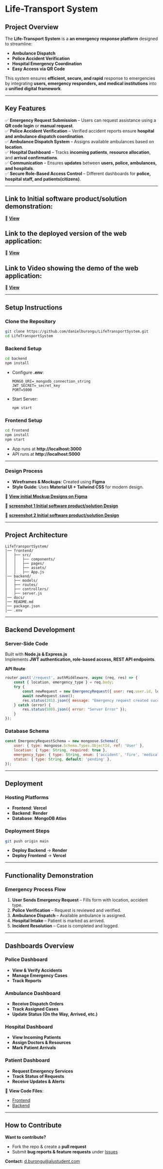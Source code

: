 # Life-Transport System

## Project Overview
The **Life-Transport System** is a **an emergency response platform** designed to streamline:
- **Ambulance Dispatch**
- **Police Accident Verification** 
- **Hospital Emergency Coordination** 
- **Easy Access via QR Code** 


This system ensures **efficient, secure, and rapid** response to emergencies by integrating **users, emergency responders, and medical institutions** into a **unified digital framework**.

---

## Key Features
✅ **Emergency Request Submission** – Users can request assistance using a **QR code login** or **manual request**.  
✅ **Police Accident Verification** – Verified accident reports ensure **hospital and ambulance dispatch coordination**.  
✅ **Ambulance Dispatch System** – Assigns available ambulances based on **location**.  
✅ **Hospital Dashboard** – Tracks **incoming patients**, **resource allocation**, and **arrival confirmations**.  
✅ **Communication** – Ensures **updates** between **users, police, ambulances, and hospitals**.  
✅ **Secure Role-Based Access Control** – Different dashboards for **police, hospital staff, and patients(citizens)**.  

---
## Link to Initial software product/solution demonstration:
🔗 **[View](https://drive.google.com/file/d/1BNOZCgXg3Q63gWx0FCylq2ahE0xS9F2u/view?usp=sharing)**

## Link to the deployed version of the web application:
🔗 **[View](https://life-transport-system-zxel-nu.vercel.app/)**

## Link to Video showing the demo of the web application:
🔗 **[View](https://www.loom.com/share/deb9709b8c3544a69f97c41f1105d851?sid=7455d8a8-c2c3-48cc-bd8a-4c055d3c506b)**


---

## Setup Instructions
### Clone the Repository
```bash
git clone https://github.com/danielburongu/LifeTransportSystem.git
cd LifeTransportSystem
```

### Backend Setup
```bash
cd backend
npm install
```
- Configure **.env**:
  ```env
  MONGO_URI=_mongodb_connection_string
  JWT_SECRET=_secret_key
  PORT=5000
  ```
- Start Server:
  ```bash
  npm start
  ```

### Frontend Setup
```bash
cd frontend
npm install
npm start
```
- App runs at **http://localhost:3000**  
- API runs at **http://localhost:5000**

---

### Design Process
- **Wireframes & Mockups**: Created using **Figma**
- **Style Guide**: Uses **Material UI + Tailwind CSS** for modern design.

🔗 **[View initial Mockup Designs on Figma](https://www.figma.com/design/6yAeXnj47xGo2NNlevgpIS/Ambulance-Dispatch-System?node-id=0-1&t=bYbpTjP9XMgyfmsn-1)**


🔗 **[screenshot 1 Initial software product/solution Design ](https://drive.google.com/file/d/1sZE-0zb98UQhxqtg5qvJNaT1-bobMCHm/view?usp=sharing)**

🔗 **[screenshot 2 Initial software product/solution Design ](https://drive.google.com/file/d/1vf5aY2BlH_XWl1fyEC3L3CL6LIsg08Gs/view?usp=sharing)**

---

## Project Architecture
```
LifeTransportSystem/
│── frontend/
│   ├── src/
│   │   ├── components/    
│   │   ├── pages/ 
│   │   ├── assets/  
│   │   ├── App.js
│── backend/
│   ├── models/
│   ├── routes/
│   ├── controllers/
│   ├── server.js    
│── docs/              
│── README.md              
│── package.json            
│── .env                    
```

---

## Backend Development
### Server-Side Code
Built with **Node.js & Express.js**  
Implements **JWT authentication, role-based access, REST API endpoints**.

**API Route**
```javascript
router.post('/request', authMiddleware, async (req, res) => {
    const { location, emergency_type } = req.body;
    try {
        const newRequest = new EmergencyRequest({ user: req.user.id, location, emergency_type });
        await newRequest.save();
        res.status(201).json({ message: "Emergency request created successfully." });
    } catch (error) {
        res.status(500).json({ error: "Server Error" });
    }
});
```

### Database Schema
```javascript
const EmergencyRequestSchema = new mongoose.Schema({
    user: { type: mongoose.Schema.Types.ObjectId, ref: 'User' },
    location: { type: String, required: true },
    emergency_type: { type: String, enum: ['accident', 'fire', 'medical'] },
    status: { type: String, default: 'pending' },
});
```

---

## Deployment
### Hosting Platforms
- **Frontend**: **Vercel**
- **Backend**: **Render**
- **Database**: **MongoDB Atlas**

### Deployment Steps
```bash
git push origin main
```
- **Deploy Backend** → **Render**
- **Deploy Frontend** → **Vercel**

---

## Functionality Demonstration
### Emergency Process Flow
1. **User Sends Emergency Request** – Fills form with location, accident type.
2. **Police Verification** – Request is reviewed and verified.
3. **Ambulance Dispatch** – Available ambulance is assigned.
4. **Hospital Intake** – Patient is marked as arrived.
5. **Incident Resolution** – Case is completed and logged.

---

## Dashboards Overview
### **Police Dashboard**
- **View & Verify Accidents**
- **Manage Emergency Cases**
- **Track Reports**

### **Ambulance Dashboard**
- **Receive Dispatch Orders**
- **Track Assigned Cases**
- **Update Status (On the Way, Arrived, etc.)**

### **Hospital Dashboard**
- **View Incoming Patients**
- **Assign Doctors & Resources**
- **Mark Patient Arrivals**

### **Patient Dashboard**
- **Request Emergency Services**
- **Track Status of Requests**
- **Receive Updates & Alerts**

📂 **View Code Files**:
- [Frontend](https://github.com/danielburongu/LifeTransportSystem/tree/main/frontend)
- [Backend](https://github.com/danielburongu/LifeTransportSystem/tree/main/backend)

---

## How to Contribute
**Want to contribute?**  
- Fork the repo & create a **pull request**  
- Submit **bug reports & feature requests** under [Issues](https://github.com/danielburongu/LifeTransportSystem/issues)  

**Contact:** [d.burongu@alustudent.com](mailto:d.burongu@alustudent.com)

